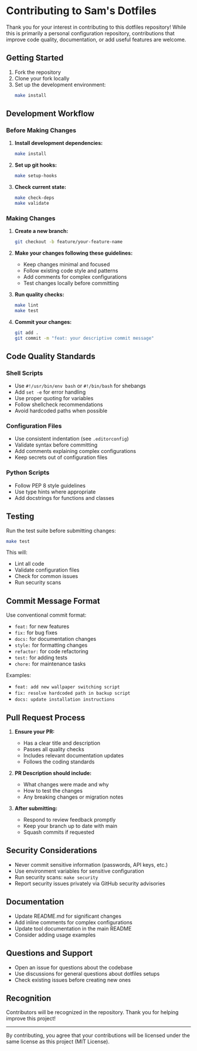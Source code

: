 # Contributing to Sam's Dotfiles

Thank you for your interest in contributing to this dotfiles repository! While this is primarily a personal configuration repository, contributions that improve code quality, documentation, or add useful features are welcome.

## Getting Started

1. Fork the repository
2. Clone your fork locally
3. Set up the development environment:
   ```bash
   make install
   ```

## Development Workflow

### Before Making Changes

1. **Install development dependencies:**
   ```bash
   make install
   ```

2. **Set up git hooks:**
   ```bash
   make setup-hooks
   ```

3. **Check current state:**
   ```bash
   make check-deps
   make validate
   ```

### Making Changes

1. **Create a new branch:**
   ```bash
   git checkout -b feature/your-feature-name
   ```

2. **Make your changes following these guidelines:**
   - Keep changes minimal and focused
   - Follow existing code style and patterns
   - Add comments for complex configurations
   - Test changes locally before committing

3. **Run quality checks:**
   ```bash
   make lint
   make test
   ```

4. **Commit your changes:**
   ```bash
   git add .
   git commit -m "feat: your descriptive commit message"
   ```

## Code Quality Standards

### Shell Scripts
- Use `#!/usr/bin/env bash` or `#!/bin/bash` for shebangs
- Add `set -e` for error handling
- Use proper quoting for variables
- Follow shellcheck recommendations
- Avoid hardcoded paths when possible

### Configuration Files
- Use consistent indentation (see `.editorconfig`)
- Validate syntax before committing
- Add comments explaining complex configurations
- Keep secrets out of configuration files

### Python Scripts
- Follow PEP 8 style guidelines
- Use type hints where appropriate
- Add docstrings for functions and classes

## Testing

Run the test suite before submitting changes:

```bash
make test
```

This will:
- Lint all code
- Validate configuration files
- Check for common issues
- Run security scans

## Commit Message Format

Use conventional commit format:

- `feat:` for new features
- `fix:` for bug fixes
- `docs:` for documentation changes
- `style:` for formatting changes
- `refactor:` for code refactoring
- `test:` for adding tests
- `chore:` for maintenance tasks

Examples:
- `feat: add new wallpaper switching script`
- `fix: resolve hardcoded path in backup script`
- `docs: update installation instructions`

## Pull Request Process

1. **Ensure your PR:**
   - Has a clear title and description
   - Passes all quality checks
   - Includes relevant documentation updates
   - Follows the coding standards

2. **PR Description should include:**
   - What changes were made and why
   - How to test the changes
   - Any breaking changes or migration notes

3. **After submitting:**
   - Respond to review feedback promptly
   - Keep your branch up to date with main
   - Squash commits if requested

## Security Considerations

- Never commit sensitive information (passwords, API keys, etc.)
- Use environment variables for sensitive configuration
- Run security scans: `make security`
- Report security issues privately via GitHub security advisories

## Documentation

- Update README.md for significant changes
- Add inline comments for complex configurations
- Update tool documentation in the main README
- Consider adding usage examples

## Questions and Support

- Open an issue for questions about the codebase
- Use discussions for general questions about dotfiles setups
- Check existing issues before creating new ones

## Recognition

Contributors will be recognized in the repository. Thank you for helping improve this project!

---

By contributing, you agree that your contributions will be licensed under the same license as this project (MIT License).